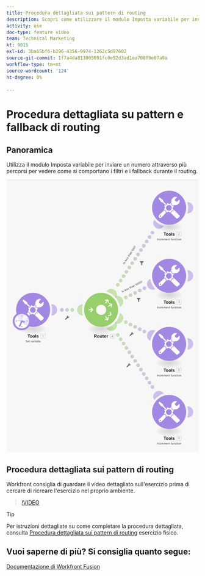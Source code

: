 ```yaml
---
title: Procedura dettagliata sui pattern di routing
description: Scopri come utilizzare il modulo Imposta variabile per inviare un numero attraverso più percorsi per vedere in che modo si comportano i filtri e i fallback [!DNL Adobe Workfront Fusion].
activity: use
doc-type: feature video
team: Technical Marketing
kt: 9015
exl-id: 3ba15bf6-b296-4356-9974-1262c5d97602
source-git-commit: 1f7a4da813805691fc0e52d3ad1ea708f9e07a9a
workflow-type: tm+mt
source-wordcount: '124'
ht-degree: 0%

---
```


# Procedura dettagliata su pattern e fallback di routing

## Panoramica

Utilizza il modulo Imposta variabile per inviare un numero attraverso più percorsi per vedere come si comportano i filtri e i fallback durante il routing.

![Immagine dello scenario di fusione](assets/universal-connectors-and-routing-7.png)

## Procedura dettagliata sui pattern di routing

Workfront consiglia di guardare il video dettagliato sull&#39;esercizio prima di cercare di ricreare l&#39;esercizio nel proprio ambiente.

>[!VIDEO](https://video.tv.adobe.com/v/335274/?quality=12)

>[!TIP]
>
>Per istruzioni dettagliate su come completare la procedura dettagliata, consulta [Procedura dettagliata sui pattern di routing](https://experienceleague.adobe.com/docs/workfront-learn/tutorials-workfront/fusion/exercises/routing-patterns.html?lang=en) esercizio fisico.


## Vuoi saperne di più? Si consiglia quanto segue:

[Documentazione di Workfront Fusion](https://experienceleague.adobe.com/docs/workfront/using/adobe-workfront-fusion/workfront-fusion-2.html?lang=en)
